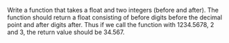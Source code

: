 Write a function that takes a float and two integers (before and after). The function should return a float consisting of before digits before the decimal point and after digits after. Thus if we call the function with 1234.5678, 2 and 3, the return value should be 34.567.